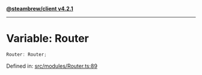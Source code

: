 [**@steambrew/client v4.2.1**](../README.md)

***

# Variable: Router

```ts
Router: Router;
```

Defined in: [src/modules/Router.ts:89](https://github.com/SteamClientHomebrew/SDK/blob/main/typescript-packages/client/src/modules/Router.ts#L89)

